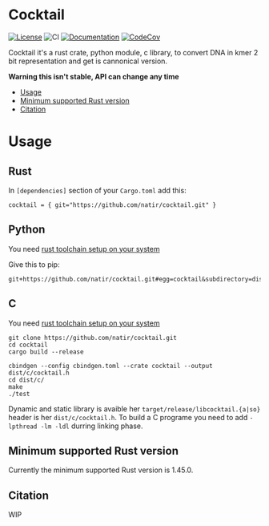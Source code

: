 # Cocktail

[![License](https://img.shields.io/badge/license-MIT-green)](https://github.com/natir/cocktail/blob/master/LICENSE)
![CI](https://github.com/natir/cocktail/workflows/CI/badge.svg)
[![Documentation](https://github.com/natir/cocktail/workflows/Documentation/badge.svg)](https://natir.github.io/cocktail/cocktail)
[![CodeCov](https://codecov.io/gh/natir/cocktail/branch/master/graph/badge.svg)](https://codecov.io/gh/natir/cocktail)

Cocktail it's a rust crate, python module, c library, to convert DNA in kmer 2 bit representation and get is cannonical version.

**Warning this isn't stable, API can change any time**

- [Usage](#usage)
- [Minimum supported Rust version](#minimum-supported-rust-version)
- [Citation](#citation)

# Usage

## Rust

In `[dependencies]` section of your `Cargo.toml` add this: 
```
cocktail = { git="https://github.com/natir/cocktail.git" }
```

## Python 

You need [rust toolchain setup on your system](https://rustup.rs/)

Give this to pip:
```
git+https://github.com/natir/cocktail.git#egg=cocktail&subdirectory=dist/python
```

## C

You need [rust toolchain setup on your system](https://rustup.rs/)

```
git clone https://github.com/natir/cocktail.git
cd cocktail
cargo build --release

cbindgen --config cbindgen.toml --crate cocktail --output dist/c/cocktail.h
cd dist/c/
make
./test
```

Dynamic and static library is avaible her `target/release/libcocktail.{a|so}` header is her `dist/c/cocktail.h`. To build a C programe you need to add `-lpthread -lm -ldl` durring linking phase.

## Minimum supported Rust version

Currently the minimum supported Rust version is 1.45.0.

## Citation

WIP
